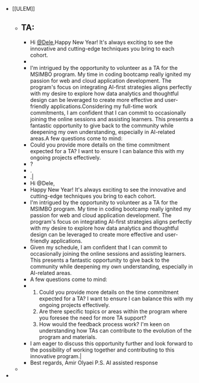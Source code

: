 - [[ULEM]]
	- TA:
		-
		- Hi [@Dele](https://ulem.slack.com/team/U035K61K3HR),Happy New Year! It's always exciting to see the innovative and cutting-edge techniques you bring to each cohort.
		-
		- I'm intrigued by the opportunity to volunteer as a TA for the MSIMBO program. My time in coding bootcamp really ignited my passion for web and cloud application development. The program's focus on integrating AI-first strategies aligns perfectly with my desire to explore how data analytics and thoughtful design can be leveraged to create more effective and user-friendly applications.Considering my full-time work commitments, I am confident that I can commit to occasionally joining the online sessions and assisting learners. This presents a fantastic opportunity to give back to the community while deepening my own understanding, especially in AI-related areas.A few questions come to mind:
		- Could you provide more details on the time commitment expected for a TA? I want to ensure I can balance this with my ongoing projects effectively.
		- ?
		- .
		- .|
		- Hi @Dele,
		- Happy New Year! It's always exciting to see the innovative and cutting-edge techniques you bring to each cohort.
		- I'm intrigued by the opportunity to volunteer as a TA for the MSIMBO program. My time in coding bootcamp really ignited my passion for web and cloud application development. The program's focus on integrating AI-first strategies aligns perfectly with my desire to explore how data analytics and thoughtful design can be leveraged to create more effective and user-friendly applications.
		- Given my schedule, I am confident that I can commit to occasionally joining the online sessions and assisting learners. This presents a fantastic opportunity to give back to the community while deepening my own understanding, especially in AI-related areas.
		- A few questions come to mind:
		- 1. Could you provide more details on the time commitment expected for a TA? I want to ensure I can balance this with my ongoing projects effectively.
		  2. Are there specific topics or areas within the program where you foresee the need for more TA support?
		  3. How would the feedback process work? I'm keen on understanding how TAs can contribute to the evolution of the program and materials.
		- I am eager to discuss this opportunity further and look forward to the possibility of working together and contributing to this innovative program.|
		- Best regards,
		  Amir Olyaei
		  P.S. AI assisted response
	-
-